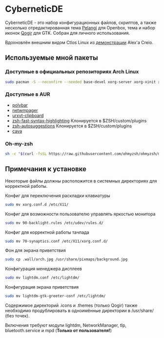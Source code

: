 # CyberneticDE

CyberneticDE - это набор конфигурационных файлов, скриптов, а также несколько отредактированная тема [Pelangi](https://github.com/addy-dclxvi/openbox-theme-collection) для Openbox, тема и набор иконок [Qogir](https://github.com/vinceliuice/Qogir-theme) для GTK. Собран для личного использования.

Вдохновлён внешним видом Ctlos Linux из [демонстрации](https://www.youtube.com/watch?v=gC5yvQnroRk) Alex'а Creio.

## Используемые мной пакеты

### Доступные в официальных репозиториях Arch Linux

```sh
sudo pacman -S --noconfirm --needed base-devel xorg-server xorg-xinit xcompmgr openbox nitrogen rxvt-unicode tmux ttf-font-awesome ttf-ubuntu-font-family tint2 lightdm lightdm-gtk-greeter light-locker network-manager-applet npm nodejs-lts-fermium clang gsimplecal tlp rofi ranger w3m acpilight xf86-input-synaptics atool zip unzip unrar p7zip mpd ncmpcpp mpv fftw ncurses iniparser bluez bluez-utils pulseaudio pulseaudio-bluetooth pavucontrol
```

### Доступные в AUR

* [polybar](https://aur.archlinux.org/polybar.git)
* [netwmpager](https://aur.archlinux.org/netwmpager.git)
* [urxvt-clipboard](https://aur.archlinux.org/urxvt-clipboard.git)
* [zsh-fast-syntax-highlighting](https://aur.archlinux.org/zsh-fast-syntax-highlighting.git) Клонируется в $ZSH/custom/plugins
* [zsh-autosuggestions](https://aur.archlinux.org/zsh-autosuggestions-git.git) Клонируется в $ZSH/custom/plugins
* [cava](https://aur.archlinux.org/cava.git)

### Oh-my-zsh

```sh
sh -c "$(curl -fsSL https://raw.githubusercontent.com/ohmyzsh/ohmyzsh/master/tools/install.sh)"
```

## Примечания к установке

Некоторые файлы должны расположится в системных директориях для корректной работы.

Конфиг для переключения раскладки клавиатуры

```sh
sudo mv xorg.conf.d /etc/X11/
```

Конфиг для возможности пользователю управлять яркостью монитора

```sh
sudo mv 90-backlight.rules /etc/udev/rules.d/
```

Конфиг для корректной работы тачпада

```sh
sudo mv 70-synaptics.conf /etc/X11/xorg.conf.d/
```

Фон для экрана приветствия

```sh
sudo cp .wall/arch.jpg /usr/share/pixmaps/background.jpg
```

Конфигурация менеджера дисплеев

```sh
sudo mv lightdm.conf /etc/lightdm/
```

Конфигурация экрана приветствия

```sh
sudo mv lightdm-gtk-greeter-conf /etc/lightdm/
```

Содержимое директорий .icons и .themes (только Qogir) также необходимо продублировать в одноимённые директории в /usr/share/ (без точек).

Включения требуют модули lightdm, NetworkManager, tlp, bluetooth.service и mpd (**Только от пользователя!**)
